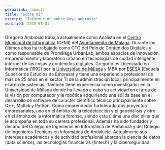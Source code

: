 ```yaml
---
permalink: /about/
title: "Sobre mi"
excerpt: "Información sobre Goyo Ambrosio"
modified: 2018-01-01
---
```


Gregorio Ambrosio trabaja actualmente como Analista en el [Centro Municipal de
Informática](http://cemi.malaga.eu/) (CEMI) del [Ayuntamiento de
Málaga](http://www.malaga.eu/). Durante los últimos años ha trabajado como CTO
del Polo de Contenidos Digitales y como responsable de Promálaga UrbanLab, ambos
espacios de innovación, emprendimiento y laboratorio urbano en tecnologías de
ciudad inteligente, internet de las cosas y contenidos digitales. Gregorio es
Licenciado en Informática (1992) por la [Universidad de
Málaga](http://www.uma.es/) y MBA por [ESESA](https://www.esesa.eu/) (Escuela
Superior de Estudios de Empresa) y tiene una experiencia profesional de más de
25 años en el sector TI de la administración local, principalmente en el área de
sistemas. También tiene experiencia como investigador en la Universidad de
Málaga donde ha llevado a cabo su actividad en el área de la visión por
computador y la robótica adquiriendo una sólida base en el desarrollo de
software de caracter científico técnico principalmente sobre C++, Matlab y
Python. Como emprendedor ha liderado dos proyectos empresariales, uno en el
ámbito de la teledetección y el geoanálisis y otro en el ámbito de la
informática forense, siendo esta última una disciplina que le acompaña en toda
su carrera profesional. Además ha sido fundador y decano del Colegio de
Ingenieros en Informática de Andalucía y del Colegio de Ingenieros Técnicos en
Informática de Andalucía. Actualmente sus intereses académicos y de actividad
profesional abarcan la ciencia de datos (data science), las tecnologías
financieras (fintech) y la ciberseguridad.
